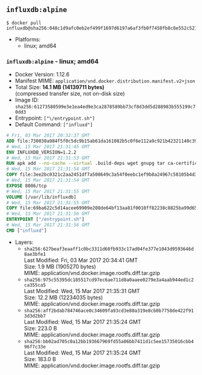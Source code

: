 ## `influxdb:alpine`

```console
$ docker pull influxdb@sha256:048c1d9afc0eb2ef499f1697d6197a6af3fb0f7450fb8c8e552c521a768c3518
```

-	Platforms:
	-	linux; amd64

### `influxdb:alpine` - linux; amd64

-	Docker Version: 1.12.6
-	Manifest MIME: `application/vnd.docker.distribution.manifest.v2+json`
-	Total Size: **14.1 MB (14139711 bytes)**  
	(compressed transfer size, not on-disk size)
-	Image ID: `sha256:61273580599e3e1ea4ed9e3ca2878589bb73cf8d3dd5d288983b555199c70dd3`
-	Entrypoint: `["\/entrypoint.sh"]`
-	Default Command: `["influxd"]`

```dockerfile
# Fri, 03 Mar 2017 20:32:37 GMT
ADD file:730030a984f5f0c5dc9b15ab61da161082b5c0f6e112a9c921b42321140c3927 in / 
# Wed, 15 Mar 2017 21:31:45 GMT
ENV INFLUXDB_VERSION=1.2.2
# Wed, 15 Mar 2017 21:31:53 GMT
RUN apk add --no-cache --virtual .build-deps wget gnupg tar ca-certificates &&     update-ca-certificates &&     gpg --keyserver hkp://ha.pool.sks-keyservers.net         --recv-keys 05CE15085FC09D18E99EFB22684A14CF2582E0C5 &&     wget -q https://dl.influxdata.com/influxdb/releases/influxdb-${INFLUXDB_VERSION}-static_linux_amd64.tar.gz.asc &&     wget -q https://dl.influxdata.com/influxdb/releases/influxdb-${INFLUXDB_VERSION}-static_linux_amd64.tar.gz &&     gpg --batch --verify influxdb-${INFLUXDB_VERSION}-static_linux_amd64.tar.gz.asc influxdb-${INFLUXDB_VERSION}-static_linux_amd64.tar.gz &&     mkdir -p /usr/src &&     tar -C /usr/src -xzf influxdb-${INFLUXDB_VERSION}-static_linux_amd64.tar.gz &&     rm -f /usr/src/influxdb-*/influxdb.conf &&     chmod +x /usr/src/influxdb-*/* &&     cp -a /usr/src/influxdb-*/* /usr/bin/ &&     rm -rf *.tar.gz* /usr/src /root/.gnupg &&     apk del .build-deps
# Wed, 15 Mar 2017 21:31:54 GMT
COPY file:3ee2bc0321c2aa2451df7a508649c3a54f0eebc1ef9b8a24967c58105b4d3160 in /etc/influxdb/influxdb.conf 
# Wed, 15 Mar 2017 21:31:54 GMT
EXPOSE 8086/tcp
# Wed, 15 Mar 2017 21:31:55 GMT
VOLUME [/var/lib/influxdb]
# Wed, 15 Mar 2017 21:31:55 GMT
COPY file:69ba622c5d14acee69909e208de64bf13aa81f0010ff82238c8825ba99d65290 in /entrypoint.sh 
# Wed, 15 Mar 2017 21:31:56 GMT
ENTRYPOINT ["/entrypoint.sh"]
# Wed, 15 Mar 2017 21:31:56 GMT
CMD ["influxd"]
```

-	Layers:
	-	`sha256:627beaf3eaaff1c0bc3311d60fb933c17ad04fe377e1043d9593646d8ae3bfe1`  
		Last Modified: Fri, 03 Mar 2017 20:34:41 GMT  
		Size: 1.9 MB (1905270 bytes)  
		MIME: application/vnd.docker.image.rootfs.diff.tar.gzip
	-	`sha256:975c55395dc185517cd97ec6ae711d8a0aaee0279e3a4aab944ed1c2ca355ca5`  
		Last Modified: Wed, 15 Mar 2017 21:35:31 GMT  
		Size: 12.2 MB (12234035 bytes)  
		MIME: application/vnd.docker.image.rootfs.diff.tar.gzip
	-	`sha256:aff2bdab784746ace0c34609fa93cd3e80a319e8cb0b7758de422f913d3d2bb7`  
		Last Modified: Wed, 15 Mar 2017 21:35:24 GMT  
		Size: 223.0 B  
		MIME: application/vnd.docker.image.rootfs.diff.tar.gzip
	-	`sha256:bb02ad705c0a12bb193667969fd55a06bb7411d1c5ee15735016cbb496f7c33e`  
		Last Modified: Wed, 15 Mar 2017 21:35:24 GMT  
		Size: 183.0 B  
		MIME: application/vnd.docker.image.rootfs.diff.tar.gzip
